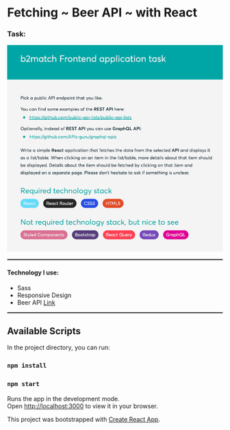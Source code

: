 # Fetching ~ Beer API ~ with React



### Task:

![alt text](src/assets/b2match-task.png)

<hr style="border: 1px solid gray" /> 

#### Technology I use:

- Sass
- Responsive Design
- Beer API [Link](https://api.punkapi.com/v2/beers)

<hr style="border: 1px solid gray" /> 

## Available Scripts

In the project directory, you can run:

### `npm install`

### `npm start`

Runs the app in the development mode.\
Open [http://localhost:3000](http://localhost:3000) to view it in your browser.

This project was bootstrapped with [Create React App](https://github.com/facebook/create-react-app).
